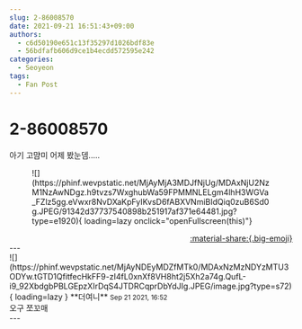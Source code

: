 ```yaml
---
slug: 2-86008570
date: 2021-09-21 16:51:43+09:00
authors:
  - c6d50190e651c13f35297d1026bdf83e
  - 56bdfafb606d9ce1b4ecdd572595e242
categories:
  - Seoyeon
tags:
  - Fan Post
---
```


# 2-86008570

<div class="post-container" markdown="1">
<div class="content-container md-sidebar__scrollwrap" markdown="1">

아기 고먐미 어제 봤눈뎀.....
<figure markdown="1">
![](https://phinf.wevpstatic.net/MjAyMjA3MDJfNjUg/MDAxNjU2NzM1NzAwNDgz.h9tvzs7WxghubWa59FPMMNLELgm4lhH3WGVa_FZlz5gg.eVwxr8NvDXaKpFyIKvsD6fABXVNmiBIdQiq0zuB6Sd0g.JPEG/91342d37737540898b251917af371e64481.jpg?type=e1920){ loading=lazy onclick="openFullscreen(this)"}
</figure>


</div>
</div>

<div style="text-align: right;" markdown="1">
<a href="https://weverse.io/fromis9/fanpost/2-86008570" style="text-align: right;">:material-share:{.big-emoji}</a>
</div>
---

<div class="comments-container md-sidebar__scrollwrap" markdown="1">
<div class="comment" markdown="1">
<div class='id-container' markdown="1">
![](https://phinf.wevpstatic.net/MjAyNDEyMDZfMTk0/MDAxNzMzNDYzMTU3ODYw.tGTD1QfitfecHkFF9-zI4fL0xnXf8VH8ht2j5Xh2a74g.QufL-i9_92XbdgbPBLGEpzXIrDqS4JTDRCqprDbYdJIg.JPEG/image.jpg?type=s72){ loading=lazy }
**<span class="artist">더여니</span>** <small>Sep 21 2021, 16:52</small><br>
</div>
<div class='comment-body' markdown="1">
오구 쪼꼬매
</div>
</div>
</div>
---
